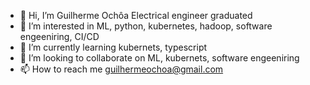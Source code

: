 - 👋 Hi, I’m Guilherme Ochôa Electrical engineer graduated 
- 👀 I’m interested in ML, python, kubernetes, hadoop, software engeeniring, CI/CD
- 🌱 I’m currently learning kubernets, typescript
- 💞️ I’m looking to collaborate on ML, kubernets, software engeeniring
- 📫 How to reach me guilhermeochoa@gmail.com

<!---
Guilherme1978/Guilherme1978 is a ✨ special ✨ repository because its `README.md` (this file) appears on your GitHub profile.
You can click the Preview link to take a look at your changes.
--->
